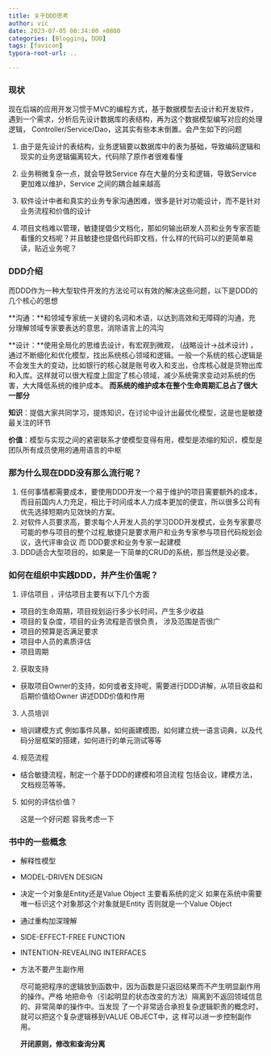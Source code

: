 ```yaml
---
title: 关于DDD思考
author: vic
date: 2023-07-05 00:34:00 +0800
categories: [Blogging, DDD]
tags: [favicon]
typora-root-url: ..

---
```




### 现状

现在后端的应用开发习惯于MVC的编程方式，基于数据模型去设计和开发软件，遇到一个需求，分析后先设计数据库的表结构，再为这个数据模型编写对应的处理逻辑， Controller/Service/Dao，这其实有些本末倒置。会产生如下的问题

1. 由于是先设计的表结构，业务逻辑要以数据库中的表为基础，导致编码逻辑和现实的业务逻辑偏离较大，代码除了原作者很难看懂
2. 业务稍微复杂一点，就会导致Service 存在大量的分支和逻辑，导致Service更加难以维护，Service 之间的耦合越来越高

3. 软件设计中者和真实的业务专家沟通困难，很多是针对功能设计，而不是针对业务流程和价值的设计

4.  项目文档难以管理，敏捷提倡少文档化，那如何输出研发人员和业务专家否能看懂的文档呢？并且敏捷也提倡代码即文档，什么样的代码可以的更简单易读，贴近业务呢？

   

### DDD介绍

而DDD作为一种大型软件开发的方法论可以有效的解决这些问题，以下是DDD的几个核心的思想

**沟通：**和领域专家统一关键的名词和术语，以达到高效和无障碍的沟通，充分理解领域专家要表达的意思，消除语言上的鸿沟

**设计：**使用全局化的思维去设计，有宏观到微观， (战略设计->战术设计) ，通过不断细化和优化模型，找出系统核心领域和逻辑。一般一个系统的核心逻辑是不会发生大的变动，比如银行的核心就是账号收入和支出，仓库核心就是货物出库和入库。这样就可以很大程度上固定了核心领域，减少系统需求变动对系统的伤害，大大降低系统的维护成本。 **而系统的维护成本在整个生命周期汇总占了很大一部分**

**知识**：提倡大家共同学习，提炼知识，在讨论中设计出最优化模型，这是也是敏捷最关注的环节

**价值**：模型与实现之间的紧密联系才使模型变得有用，模型是浓缩的知识，模型是团队所有成员使用的通用语言的中枢

### 那为什么现在DDD没有那么流行呢？

1. 任何事情都需要成本，要使用DDD开发一个易于维护的项目需要额外的成本，而目前国内人力充足，相比于时间成本人力成本更加的便宜，所以很多公司有优先选择短期内见效快的方案。
2. 对软件人员要求高，要求每个人开发人员的学习DDD开发模式，业务专家要尽可能的参与项目的整个过程,敏捷只是要求用户和业务专家参与项目代码规划会议，迭代评审会议 而 DDD要求和业务专家一起建模
3. DDD适合大型项目的，如果是一下简单的CRUD的系统，那当然是没必要。

### 如何在组织中实践DDD，并产生价值呢？

1.   评估项目 ，评估项目主要有以下几个方面

- 项目的生命周期，项目规划运行多少长时间，产生多少收益
- 项目的复杂度，项目的业务流程是否很负责， 涉及范围是否很广
- 项目的预算是否满足要求
- 项目中人员的素质评估
- 项目周期

2. 获取支持

- 获取项目Owner的支持，如何或者支持呢，需要进行DDD讲解，从项目收益和后期价值给Owner 讲述DDD价值和作用

3. 人员培训

- 培训建模方式 例如事件风暴，如何画建模图，如何建立统一语言词典，以及代码分层框架的搭建，如何进行的单元测试等等

4. 规范流程

- 结合敏捷流程，制定一个基于DDD的建模和项目流程  包括会议，建模方法，文档规范等等。

5. 如何的评估价值？

   这是一个好问题 容我考虑一下



### 书中的一些概念

- 解释性模型

- MODEL-DRIVEN DESIGN 

- 决定一个对象是Entity还是Value Object 主要看系统的定义  如果在系统中需要唯一标识这个对象那这个对象就是Entity 否则就是一个Value Object

- 通过重构加深理解

- SIDE-EFFECT-FREE FUNCTION

- INTENTION-REVEALING INTERFACES

- 方法不要产生副作用

  尽可能把程序的逻辑放到函数中，因为函数是只返回结果而不产生明显副作用的操作。严格
  地把命令（引起明显的状态改变的方法）隔离到不返回领域信息的、非常简单的操作中。当发现
  了一个非常适合承担复杂逻辑职责的概念时，就可以把这个复杂逻辑移到VALUE OBJECT中，这
  样可以进一步控制副作用。

  **开闭原则，修改和查询分离**



